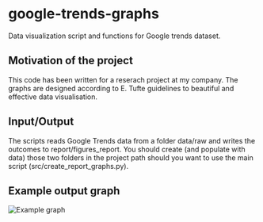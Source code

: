 # google-trends-graphs

Data visualization script and functions for Google trends dataset. 

## Motivation of the project
This code has been written for a reserach project at my company. The graphs are designed according to E. Tufte guidelines to 
beautiful and effective data visualisation. 

## Input/Output
The scripts reads Google Trends data from a folder data/raw and writes the outcomes to report/figures_report. 
You should create (and populate with data) those two folders in the project path should you want to use the main script (src/create_report_graphs.py). 

## Example output graph
![Example graph](example_graph.png)

